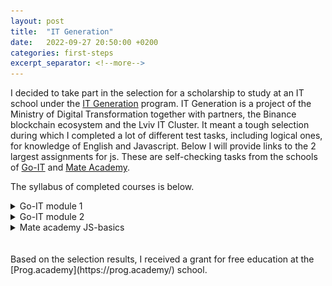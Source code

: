 ```yaml
---
layout: post
title:  "IT Generation"
date:   2022-09-27 20:50:00 +0200
categories: first-steps
excerpt_separator: <!--more-->
---
```


I decided to take part in the selection for a scholarship to study at an IT school under the [IT Generation](https://it-generation.gov.ua/) program.
IT Generation is a project of the Ministry of Digital Transformation together with partners, the Binance blockchain ecosystem and the Lviv IT Cluster.<!--more-->
It meant a tough selection during which I completed a lot of different test tasks, including logical ones, for knowledge of English and Javascript. Below I will provide links to the 2 largest assignments for js. These are self-checking tasks from the schools of [Go-IT](https://goit.global/ua/) and [Mate Academy](https://mate.academy/).

The syllabus of completed courses is below.

<details><summary>Go-IT module 1</summary>
<img src="/assets/images/it-generation/go-it-1.png">
</details>
<details><summary>Go-IT module 2</summary>
<img src="/assets/images/it-generation/go-it-2.png">
</details>
<details><summary>Mate academy JS-basics</summary>
<img src="/assets/images/it-generation/mate.png">
</details>
<br>
<br>
Based on the selection results, I received a grant for free education at the [Prog.academy](https://prog.academy/) school.
